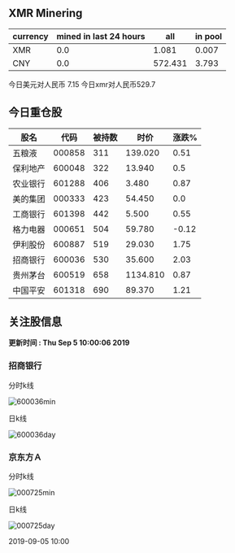 ## XMR Minering

|currency|mined in last 24 hours|all|in pool|
|---|---|---|---|
|XMR|0.0|1.081|0.007|
|CNY|0.0|572.431|3.793|

今日美元对人民币 7.15	今日xmr对人民币529.7


## 今日重仓股 

|股名|代码|被持数|时价|涨跌%|
|---|---|---|---|---|
|五粮液|000858|311|139.020|0.51|
|保利地产|600048|322|13.940|0.5|
|农业银行|601288|406|3.480|0.87|
|美的集团|000333|423|54.450|0.0|
|工商银行|601398|442|5.500|0.55|
|格力电器|000651|504|59.780|-0.12|
|伊利股份|600887|519|29.030|1.75|
|招商银行|600036|530|35.600|2.03|
|贵州茅台|600519|658|1134.810|0.87|
|中国平安|601318|690|89.370|1.21|

## 关注股信息
**更新时间 : Thu Sep  5 10:00:06 2019**
### 招商银行 
分时k线

![600036min](http://image.sinajs.cn/newchart/min/n/sh600036.gif)

日k线

![600036day](http://image.sinajs.cn/newchart/daily/n/sh600036.gif)

### 京东方Ａ 
分时k线

![000725min](http://image.sinajs.cn/newchart/min/n/sz000725.gif)

日k线

![000725day](http://image.sinajs.cn/newchart/daily/n/sz000725.gif)

2019-09-05 10:00